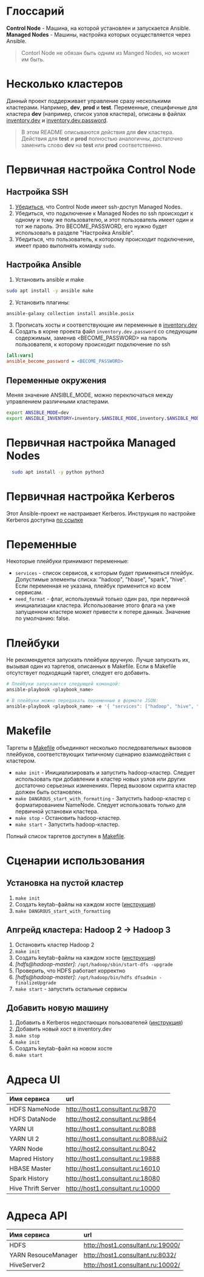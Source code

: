 # Глоссарий

**Control Node** - Машина, на которой установлен и запускается Ansible.  
**Managed Nodes** - Машины, настройка которых осуществляется через Ansible.

> Contorl Node не обязан быть одним из Manged Nodes, но может им быть.

# Несколько кластеров

Данный проект поддерживает управление сразу несколькими кластерами. Например, **dev**, **prod** и **test**.
Переменные, специфичные для кластера **dev** (например, список узлов кластера), описаны в файлах <u>[inventory.dev](./inventory.dev)</u> и <u>inventory.dev.password</u>.

> В этом README описываются действия для **dev** кластера. Действия для **test** и **prod** полностью аналогичны, достаточно заменить слово **dev** на **test** или **prod** соответственно.

# Первичная настройка Control Node

## Настройка SSH

1. [Убедиться](/doc/ubuntu_ssh.md), что Control Node имеет ssh-доступ Managed Nodes.
2. Убедиться, что подключение к Managed Nodes по ssh происходит к одному и тому же пользователю, и этот пользователь имеет один и тот же пароль. Это BECOME_PASSWORD, его нужно будет использовать в разделе "Настройка Ansible".
3. Убедиться, что пользователь, к которому происходит подключение, имеет право выполнять команду `sudo`.

## Настройка Ansible

1. Установить ansible и make

```bash
sudo apt install -y ansible make
```

2. Установить плагины:

```bash
ansible-galaxy collection install ansible.posix
```

3. Прописать хосты и соответствующие им переменные в [inventory.dev](./inventory.dev)
4. Создать в корне проекта файл `inventory.dev.password` со следующим содержимым, заменив <BECOME_PASSWORD> на пароль пользователя, к которому происходит подключение по ssh

```ini
[all:vars]
ansible_become_password = <BECOME_PASSWORD>
```

## Переменные окружения

Меняя значение ANSIBLE_MODE, можно переключаться между управлением различными кластерами.

```bash
export ANSIBLE_MODE=dev
export ANSIBLE_INVENTORY=inventory.$ANSIBLE_MODE,inventory.$ANSIBLE_MODE.password
```

# Первичная настройка Managed Nodes

```bash
  sudo apt install -y python python3
```

# Первичная настройка Kerberos

Этот Ansible-проект не настраивает Kerberos. Инструкция по настройке Kerberos доступна [по ссылке](./doc/kerberos.md#настройка-kdc)

# Переменные

Некоторые плейбуки принимают переменные:

- `services` - список сервисов, к которым будет применяться плейбук. Допустимые элементы списка: "hadoop", "hbase", "spark", "hive". Если переменная не указана, плейбук применится ко всем сервисам.
- `need_format` - флаг, используемый только один раз, при первичной инициализации кластера. Использование этого флага на уже запущенном кластере может привести к потере данных. Значение по умолчанию: false.

# Плейбуки

Не рекомендуется запускать плейбуки вручную. Лучше запускать их, вызывая один из таргетов, описанных в Makefile. Если в Makefile отсутствует подходящий таргет, следует его добавить.

```bash
# Плейбуки запускаются следующей командой:
ansible-playbook <playbook_name>

# В плейбуки можно передавать переменные в формате JSON:
ansible-playbook <playbook_name> -e '{ "services": ["hadoop", "hive", "spark"], "need_format": false }'
```

# Makefile

Таргеты в [Makefile](./Makefile) объединяют несколько последовательных вызовов плейбуков, соответствующих типичному сценарию взаимодействия с кластером.

- `make init` - Инициализировать и запустить hadoop-кластер. Следует использовать при добавлении в кластер новых узлов или других достаточно серьезных изменениях. Перед вызовом скрипта кластер должен быть остановлен.
- `make DANGROUS_start_with_formatting` - Запустить hadoop-кластер с форматированием NameNode. Следует использовать только для первичной установки кластера.
- `make stop` - Остановить hadoop-кластер.
- `make start` - Запустить hadoop-кластер.

Полный список таргетов доступен в [Makefile](./Makefile).

# Сценарии использования

## Установка на пустой кластер

1. `make init`
2. Создать keytab-файлы на каждом хосте ([инструкция](./doc/kerberos.md#создание-keytab-ов))
3. `make DANGROUS_start_with_formatting`

## Апгрейд кластера: Hadoop 2 -> Hadoop 3

1. Остановить кластер Hadoop 2
2. `make init`
3. Создать keytab-файлы на каждом хосте ([инструкция](./doc/kerberos.md#создание-keytab-ов))
4. _[hdfs@hadoop-master]:_ `/opt/hadoop/sbin/start-dfs -upgrade`
5. Проверить, что HDFS работает корректно
6. _[hdfs@hadoop-master]:_ `/opt/hadoop/bin/hdfs dfsadmin -finalizeUpgrade`
7. `make start` - запустить остальные сервисы

## Добавить новую машину

1. Добавить в Kerberos недостающих пользователей ([инструкция](./doc/kerberos.md#создание-пользователей))
2. Добавить новый хост в inventory.dev
3. `make stop`
4. `make init`
5. Создать keytab-файл на новом хосте
6. `make start`

# Адреса UI

| Имя сервиса        | url                                 |
| :----------------- | :---------------------------------- |
| HDFS NameNode      | http://host1.consultant.ru:9870     |
| HDFS DataNode      | http://host2.consultant.ru:9864     |
| YARN UI            | http://host1.consultant.ru:8088     |
| YARN UI 2          | http://host1.consultant.ru:8088/ui2 |
| YARN Node          | http://host2.consultant.ru:8042     |
| Mapred History     | http://host1.consultant.ru:19888    |
| HBASE Master       | http://host1.consultant.ru:16010    |
| Spark History      | http://host1.consultant.ru:18080    |
| Hive Thrift Server | http://host1.consultant.ru:10000    |

# Адреса API

| Имя сервиса         | url                               |
| :------------------ | :-------------------------------- |
| HDFS                | http://host1.consultant.ru:19000/ |
| YARN ResouceManager | http://host1.consultant.ru:8032/  |
| HiveServer2         | http://host1.consultant.ru:10002/ |
